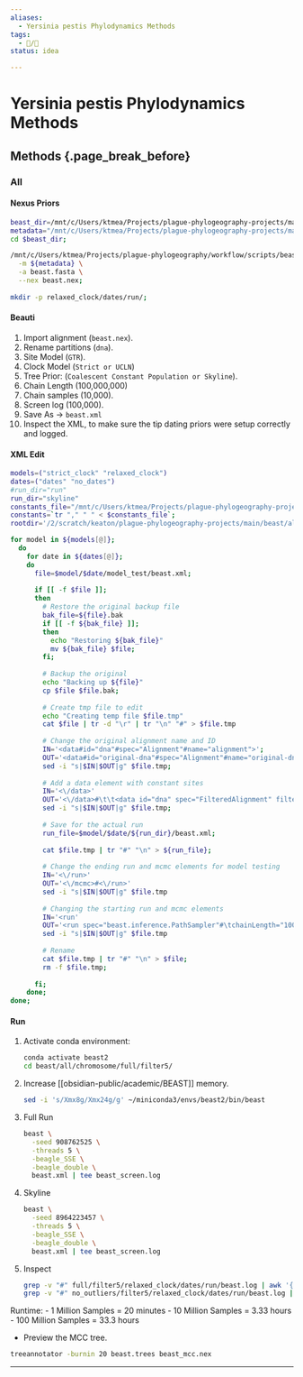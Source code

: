 ```yaml
---
aliases:
  - Yersinia pestis Phylodynamics Methods
tags:
  - 📝/🌱
status: idea

---
```


# Yersinia pestis Phylodynamics Methods

## Methods {.page_break_before}

### All

#### Nexus Priors

```bash
beast_dir=/mnt/c/Users/ktmea/Projects/plague-phylogeography-projects/main/beast/all/chromosome/full/filter5;
metadata="/mnt/c/Users/ktmea/Projects/plague-phylogeography-projects/main/metadata/all/metadata.tsv";
cd $beast_dir;

/mnt/c/Users/ktmea/Projects/plague-phylogeography/workflow/scripts/beast_nexus.py \
  -m ${metadata} \
  -a beast.fasta \
  --nex beast.nex;
  
mkdir -p relaxed_clock/dates/run/;
```

#### Beauti

1. Import alignment (`beast.nex`).
1. Rename partitions (`dna`).
1. Site Model (`GTR`).
1. Clock Model (`Strict or UCLN`)
3. Tree Prior: (`Coalescent Constant Population or Skyline`).
4. Chain Length (100,000,000)
5. Chain samples (10,000).
6. Screen log (100,000).
7. Save As -> `beast.xml`
8. Inspect the XML, to make sure the tip dating priors were setup correctly and logged. 

#### XML Edit

```bash
models=("strict_clock" "relaxed_clock")
dates=("dates" "no_dates")
#run_dir="run"
run_dir="skyline"
constants_file="/mnt/c/Users/ktmea/Projects/plague-phylogeography-projects/main_filter/snippy_multi/all/chromosome/full/snippy-multi.constant_sites.txt";
constants=`tr "," " " < $constants_file`;
rootdir='/2/scratch/keaton/plague-phylogeography-projects/main/beast/all/chromosome/no_outliers/filter5';

for model in ${models[@]};
  do
    for date in ${dates[@]};
	do
	  file=$model/$date/model_test/beast.xml;
	  
	  if [[ -f $file ]]; 
	  then 
	    # Restore the original backup file	 	  
		bak_file=${file}.bak
	    if [[ -f ${bak_file} ]]; 	
		then
		  echo "Restoring ${bak_file}"
		  mv ${bak_file} $file;
		fi;
		
		# Backup the original
		echo "Backing up ${file}"		
		cp $file $file.bak;
		
		# Create tmp file to edit
		echo "Creating temp file $file.tmp"
		cat $file | tr -d "\r" | tr "\n" "#" > $file.tmp
		
		# Change the original alignment name and ID
		IN='<data#id="dna"#spec="Alignment"#name="alignment">';
		OUT='<data#id="original-dna"#spec="Alignment"#name="original-dna">';
		sed -i "s|$IN|$OUT|g" $file.tmp;	
		
		# Add a data element with constant sites
		IN='<\/data>'
		OUT='<\/data>#\t\t<data id="dna" spec="FilteredAlignment" filter="-" data="@original-dna" constantSiteWeights="'$constants'"\/>';
		sed -i "s|$IN|$OUT|g" $file.tmp;
		
		# Save for the actual run
		run_file=$model/$date/${run_dir}/beast.xml;
		
		cat $file.tmp | tr "#" "\n" > ${run_file};	
		
		# Change the ending run and mcmc elements for model testing
		IN='<\/run>'
		OUT='<\/mcmc>#<\/run>'
		sed -i "s|$IN|$OUT|g" $file.tmp			
		
		# Changing the starting run and mcmc elements
		IN='<run'
		OUT='<run spec="beast.inference.PathSampler"#\tchainLength="1000000"#\talpha="0.3"#\trootdir="'$rootdir/$model/$date/model_test/'"#\tburnInPercentage="0"#\tpreBurnin="100000" deleteOldLogs="true"#\tnrOfSteps="100">#\tcd $(dir)#\tjava -cp $(java.class.path) beast.app.beastapp.BeastMain $(resume/overwrite) -java -seed $(seed) beast.xml##<mcmc'
		sed -i "s|$IN|$OUT|g" $file.tmp	
		
		# Rename
		cat $file.tmp | tr "#" "\n" > $file; 
		rm -f $file.tmp;
		
	  fi;
	done;
done;
```

#### Run
1. Activate conda environment:
	```bash
	conda activate beast2
	cd beast/all/chromosome/full/filter5/
	```
1. Increase [[obsidian-public/academic/BEAST]] memory.
	```bash
	sed -i 's/Xmx8g/Xmx24g/g' ~/miniconda3/envs/beast2/bin/beast
	```  
1. Full Run
	```bash
	beast \
	  -seed 908762525 \
	  -threads 5 \
	  -beagle_SSE \
	  -beagle_double \
	  beast.xml | tee beast_screen.log		  
	```
1. Skyline
	```bash
	beast \
	  -seed 8964223457 \
	  -threads 5 \
	  -beagle_SSE \
	  -beagle_double \
	  beast.xml | tee beast_screen.log		  
	```
3. Inspect
	```bash
	grep -v "#" full/filter5/relaxed_clock/dates/run/beast.log | awk '{print $1"\t"$6"\t"$(NF-4)}' | less -S
	grep -v "#" no_outliers/filter5/relaxed_clock/dates/run/beast.log | awk '{print $1"\t"$6"\t"$(NF-2)}' | less -S
	```

Runtime: 
	- 1 Million Samples = 20 minutes
	- 10 Million Samples = 3.33 hours
	- 100 Million Samples = 33.3 hours
	
- Preview the MCC tree.
```bash
treeannotator -burnin 20 beast.trees beast_mcc.nex
```




---


